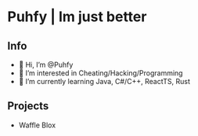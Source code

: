 # Puhfy | Im just better

## Info
- 👋 Hi, I’m @Puhfy
- 👀 I’m interested in Cheating/Hacking/Programming
- 📖 I’m currently learning Java, C#/C++, ReactTS, Rust

## Projects
- Waffle Blox
